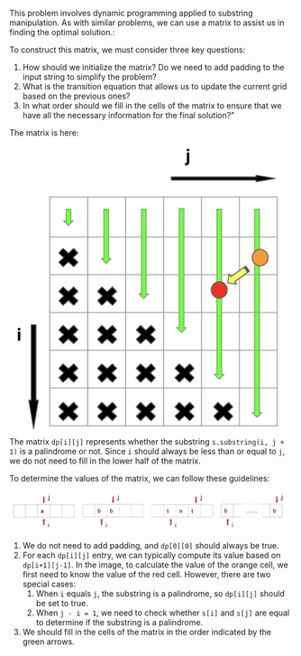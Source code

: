 This problem involves dynamic programming applied to substring manipulation. As with similar problems, we can use a matrix 
to assist us in finding the optimal solution.:

To construct this matrix, we must consider three key questions:

1. How should we initialize the matrix? Do we need to add padding to the input string to simplify the problem?
2. What is the transition equation that allows us to update the current grid based on the previous ones?
3. In what order should we fill in the cells of the matrix to ensure that we have all the necessary information for the 
final solution?"

The matrix is here: ![matrix.png](matrix.png)
The matrix `dp[i][j]` represents whether the substring `s.substring(i, j + 1)` is a palindrome or not. Since `i` should 
always be less than or equal to `j`, we do not need to fill in the lower half of the matrix.

To determine the values of the matrix, we can follow these guidelines:

![transition equation](transition_equation.png)

1. We do not need to add padding, and `dp[0][0]` should always be true.
2. For each `dp[i][j]` entry, we can typically compute its value based on `dp[i+1][j-1]`. In the image, to calculate the value 
of the orange cell, we first need to know the value of the red cell. However, there are two special cases:
   1. When `i` equals `j`, the substring is a palindrome, so `dp[i][j]` should be set to true. 
   2. When `j - i = 1`, we need to check whether `s[i]` and `s[j]` are equal to determine if the substring is a palindrome.
3. We should fill in the cells of the matrix in the order indicated by the green arrows.


